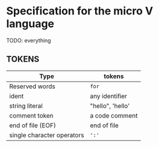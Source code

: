 # Specification for the micro V language
TODO: everything
## TOKENS

| Type              | tokens        |
| -----             | ------------- |
| Reserved words    | `for`         |
| ident             | any identifier|
| string literal    | "hello", 'hello'| 
| comment token     | a code comment|
| end of file (EOF) | end of file  |
| single character operators | `':'` |
